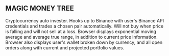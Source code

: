MAGIC MONEY TREE
-------
Cryptocurrency auto invester. Hooks up to Binance with user's Binance API credentials and trades a chosen pair automatically. Will not buy when price is falling and will not sell at a loss. Browser displays exponential moving average and average true range, in addition to current price information. Browser also displays user's wallet broken down by currency, and all open orders along with current and projected portfolio values.
